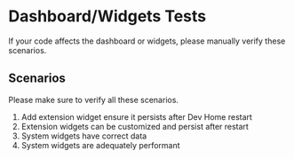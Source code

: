 # Dashboard/Widgets Tests
If your code affects the dashboard or widgets, please manually verify these scenarios.

## Scenarios
Please make sure to verify all these scenarios.

1. Add extension widget ensure it persists after Dev Home restart
1. Extension widgets can be customized and persist after restart
1. System widgets have correct data
1. System widgets are adequately performant
